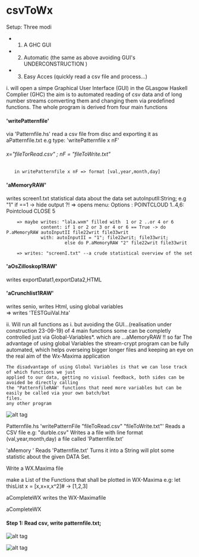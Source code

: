 # csvToWx
Setup: Three modi  
- 1. A GHC GUI
- 2. Automatic (the same as above avoiding GUI's UNDERCONSTRUCTION )
- 3. Easy Acces (quickly read a csv file and process...)

i. will open a simpe Graphical User Interface (GUI) in the GLasgow Haskell Complier (GHC)
   the aim is to automated reading of csv data and of long number streams 
   comverting them and changing them via predefined functions. The whole program
   is derived from four main functions
   #### 'writePatternfile' 
   via 'Patternfile.hs' read a csv file from disc and exporting it as aPatternfile.txt
   e.g type: 'writePatternfile x nF'
   ###### x="fileTorRead.csv" ; nF = "fileToWrite.txt"
       in writePatternfile x nF => format [val,year,month,day]
       
  #### 'aMemoryRAW'  
  writes screen1.txt statistical data about the data set
          autoInputII:String; e.g "1" if ==1 -> hide output ?!
        => opens menu: Options : POINTCLOUD 1..4,6: Pointcloud
                             CLOSE 5
                              
        => maybe writes: "lala.wxm" filled with  1 or 2 ..or 4 or 6
                 content: if 1 or 2 or 3 or 4 or 6 == True -> do P.aMemoryRAW autoInputII file22writ file33writ
                 with: autoInputII = "1"; file22writ; file33writ;
                          else do P.aMemoryRAW "2" file22writ file33writ
                          
        => writes: "screenI.txt" --a crude statistical overview of the set 
  #### 'aOsZilloskop1RAW'
  writes exportDatat1,exportData2,HTML
  #### 'aCrunchlist1RAW'
  writes senio, writes Html, using global variables   
        => writes 'TESTGuiVal.hta' 
  
ii. Will run all functions as i. but avoiding the GUI...(realisation under construction 23-09-19)
    of 4 main functions some can be completly controlled just via Global-Variables*.
    which are ...aMemoryRAW  !! so far 
    The advantage of using global Variables the stream-crypt program can be fully automated, which helps
    overseing bigger longer files and keeping an eye on the real aim of the Wx-Maxima application
    
    The disadvantage of using Global Variables is that we can lose track of which functions we just
    applied to our data, getting no visiual feedback, both sides can be avoided be directly calling
    the "PatternfileRAW' functions that need more variables but can be easily be called via your own batch/bat
    files. 
    any other program 

![alt tag](https://github.com/CBroemse/cvsToWx/blob/master/Manual1.png)

Patternfile.hs
'writePatternFile "fileToRead.csv" "fileToWrite.txt"'
 Reads a CSV file e.g: "durble.csv"
 Writes a a file with line format (val,year,month,day) a file called 'Patternfile.txt'

'aMemory '
Reads 'Patternfile.txt'
Turns it into a String will plot some statistic about the given DATA Set.

Write a WX.Maxima file

make a List of the Functions that shall be plotted in WX-Maxima
e.g: let thisList x = [x,x+x,x^2]#
     ->               [1,2,3]
 
 aCompleteWX writes the WX-Maximafile
 
 aCompleteWX 
 
#### Step 1: Read csv, write patternfile.txt;
![alt tag](https://github.com/CBroemse/cvsToWx/blob/master/Manual2.png)

![alt tag](https://github.com/CBroemse/cvsToWx/blob/master/Manual3.png)


